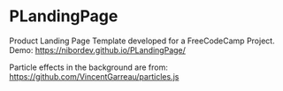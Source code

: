 # PLandingPage
Product Landing Page Template developed for a FreeCodeCamp Project.
Demo: https://nibordev.github.io/PLandingPage/

Particle effects in the background are from: https://github.com/VincentGarreau/particles.js
